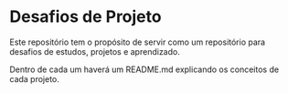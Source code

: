 # Desafios de Projeto

Este repositório tem o propósito de servir como um repositório para desafios de estudos, projetos e aprendizado.

Dentro de cada um haverá um README.md explicando os conceitos de cada projeto.
